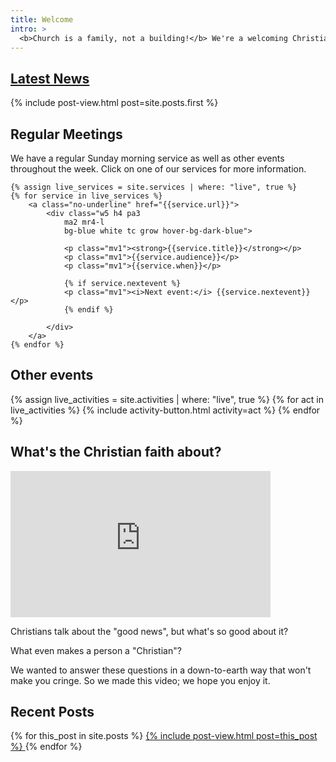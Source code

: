 ```yaml
---
title: Welcome
intro: >
  <b>Church is a family, not a building!</b> We're a welcoming Christian church based on the corner of Canning Road and Newton Street. We believe Jesus is the hope for the world and we want to share that real and lasting joy with you.
---
```

## [Latest News](/news/)

<div class="w-100 pv2 flex-l flex-wrap items-center-l">
	{% 	include post-view.html
		post=site.posts.first
	%}
</div>

## Regular Meetings

We have a regular Sunday morning service as well as other events throughout the week. Click on one of our services for more information.

<div class="w-100 pv2 flex-l flex-wrap items-center-l">

	{% assign live_services = site.services | where: "live", true %}
	{% for service in live_services %}
		<a class="no-underline" href="{{service.url}}">
			<div class="w5 h4 pa3
				ma2 mr4-l
				bg-blue white tc grow hover-bg-dark-blue">
				
				<p class="mv1"><strong>{{service.title}}</strong></p>
				<p class="mv1">{{service.audience}}</p>
				<p class="mv1">{{service.when}}</p>
				
				{% if service.nextevent %}
				<p class="mv1"><i>Next event:</i> {{service.nextevent}}</p>
				{% endif %}
				
			</div>
		</a>
	{% endfor %}

</div>

## Other events

<div class="w-100 pv2 flex-l flex-wrap items-center-l">
	{% assign live_activities = site.activities | where: "live", true %}
	{% for act in live_activities %}
		{% 	include activity-button.html
			activity=act
			%}
	{% endfor %}
</div>	

## What's the Christian faith about?

<iframe class="fr-ns ml2-ns" width="416" height="234" src="https://www.youtube.com/embed/CHhz87QbVLg" frameborder="0" allow="accelerometer; autoplay; encrypted-media; gyroscope; picture-in-picture" allowfullscreen></iframe>

Christians talk about the "good news", but what's so good about it?

What even makes a person a "Christian"?

We wanted to answer these questions in a down-to-earth way that won't make you cringe. So we made this video; we hope you enjoy it.


<h2 class="cb pt2">Recent Posts</h2>

<div class="w-100 pv2 flex-l flex-wrap items-center-l">
	{% for this_post in site.posts %}
		<a class="no-underline near-black" href="{{this_post.url}}">
			{% 	include post-view.html
				post=this_post
			%}
		</a>
	{% endfor %}
</div>	
